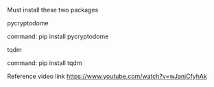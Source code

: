 Must install these two packages 

pycryptodome

command:
pip install pycryptodome

tqdm

command:
pip install tqdm

Reference video link
https://www.youtube.com/watch?v=wJanjCfyhAk
